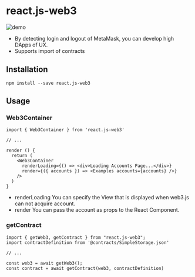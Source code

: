 # react.js-web3
![demo](https://raw.githubusercontent.com/wiki/toshi1127/react.js-web3/images/sample.gif)
- By detecting login and logout of MetaMask, you can develop high DApps of UX.
- Supports import of contracts

## Installation

`npm install --save react.js-web3`

## Usage
### Web3Container
```
import { Web3Container } from 'react.js-web3'

// ...

render () {
  return (
    <Web3Container
      renderLoading={() => <div>Loading Accounts Page...</div>}
      render={({ accounts }) => <Examples accounts={accounts} />}
    />
  )
}
```

- renderLoading 
You can specify the View that is displayed when web3.js can not acquire account.
- render
You can pass the account as props to the React Component.

### getContract

```
import { getWeb3, getContract } from "react.js-web3";
import contractDefinition from '@contracts/SimpleStorage.json'

// ...

const web3 = await getWeb3();
const contract = await getContract(web3, contractDefinition)
```
